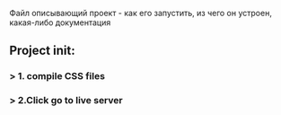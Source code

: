 
Файл описывающий проект - как его запустить, из чего он устроен, какая-либо документация

## Project init:

### > 1. compile CSS files
### > 2.Click go to live server